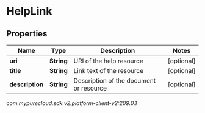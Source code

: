 # HelpLink


## Properties

| Name | Type | Description | Notes |
| ------------ | ------------- | ------------- | ------------- |
| **uri** | **String** | URI of the help resource |  [optional] |
| **title** | **String** | Link text of the resource |  [optional] |
| **description** | **String** | Description of the document or resource |  [optional] |




_com.mypurecloud.sdk.v2:platform-client-v2:209.0.1_
